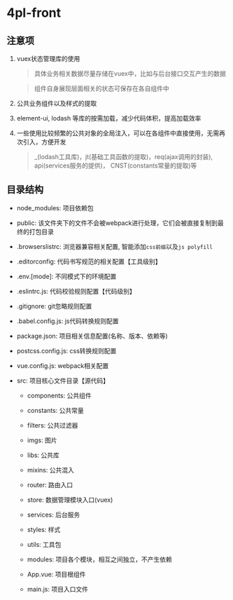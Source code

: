 # 4pl-front

## 注意项

1. vuex状态管理库的使用

    > 具体业务相关数据尽量存储在vuex中，比如与后台接口交互产生的数据

    > 组件自身展现层面相关的状态可保存在各自组件中

2. 公共业务组件以及样式的提取

3. element-ui, lodash 等库的按需加载，减少代码体积，提高加载效率

4. 一些使用比较频繁的公共对象的全局注入，可以在各组件中直接使用，无需再次引入，方便开发

    > _(lodash工具库)，jt(基础工具函数的提取)，req(ajax调用的封装), api(services服务的提供)， CNST(constants常量的提取)等


## 目录结构

* node_modules: 项目依赖包

* public: 该文件夹下的文件不会被webpack进行处理，它们会被直接复制到最终的打包目录

* .browserslistrc: 浏览器兼容相关配置, 智能添加`css前缀`以及`js polyfill`

* .editorconfig: 代码书写规范的相关配置【工具级别】

* .env.[mode]: 不同模式下的环境配置

* .eslintrc.js: 代码校验规则配置【代码级别】

* .gitignore: git忽略规则配置

* .babel.config.js: js代码转换规则配置

* package.json: 项目相关信息配置(名称、版本、依赖等)

* postcss.config.js: css转换规则配置

* vue.config.js: webpack相关配置

* src: 项目核心文件目录【源代码】

    * components: 公共组件

    * constants: 公共常量

    * filters: 公共过滤器

    * imgs: 图片

    * libs: 公共库

    * mixins: 公共混入

    * router: 路由入口

    * store: 数据管理模块入口(vuex)

    * services: 后台服务

    * styles: 样式

    * utils: 工具包

    * modules: 项目各个模块，相互之间独立，不产生依赖

    * App.vue: 项目根组件

    * main.js: 项目入口文件
